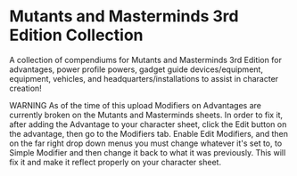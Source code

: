 # Mutants and Masterminds 3rd Edition Collection
A collection of compendiums for Mutants and Masterminds 3rd Edition for advantages, power profile powers, gadget guide devices/equipment, equipment, vehicles, and headquarters/installations to assist in character creation!

WARNING
As of the time of this upload Modifiers on Advantages are currently broken on the Mutants and Masterminds sheets. In order to fix it, after adding the Advantage to your character sheet, click the Edit button on the advantage, then go to the Modifiers tab. Enable Edit Modifiers, and then on the far right drop down menus you must change whatever it's set to, to Simple Modifier and then change it back to what it was previously. This will fix it and make it reflect properly on your character sheet.
